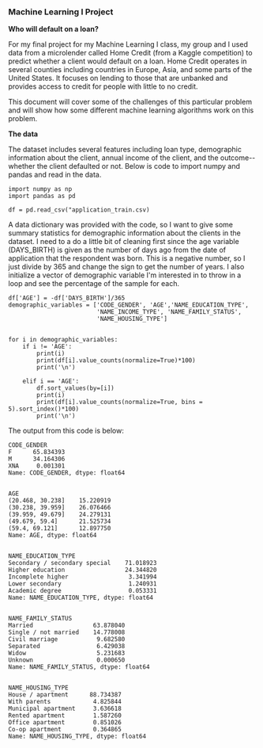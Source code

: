 ### Machine Learning I Project

**Who will default on a loan?**

For my final project for my Machine Learning I class, my group and I used data from a microlender called Home Credit (from a Kaggle competition) to predict whether a client would default on a loan. Home Credit operates in several counties including countries in Europe, Asia, and some parts of the United States. It focuses on lending to those that are unbanked and provides access to credit for people with little to no credit. 

This document will cover some of the challenges of this particular problem and will show how some different machine learning algorithms work on this problem. 

**The data** 

The dataset includes several features including loan type, demographic information about the client, annual income of the client, and the outcome--whether the client defaulted or not. Below is code to import numpy and pandas and read in the data. 

```
import numpy as np
import pandas as pd

df = pd.read_csv("application_train.csv)
```
A data dictionary was provided with the code, so I want to give some summary statistics for demographic information about the clients in the dataset. I need to a do a little bit of cleaning first since the age variable (DAYS_BIRTH) is given as the number of days ago from the date of application that the respondent was born. This is a negative number, so I just divide by 365 and change the sign to get the number of years. I also initialize a vector of demographic variable I'm interested in to throw in a loop and see the percentage of the sample for each. 

```
df['AGE'] = -df['DAYS_BIRTH']/365
demographic_variables = ['CODE_GENDER', 'AGE','NAME_EDUCATION_TYPE', 
                         'NAME_INCOME_TYPE', 'NAME_FAMILY_STATUS',
                         'NAME_HOUSING_TYPE']
                         

for i in demographic_variables:
    if i != 'AGE':
        print(i)
        print(df[i].value_counts(normalize=True)*100)
        print('\n')
        
    elif i == 'AGE':
        df.sort_values(by=[i])
        print(i)
        print(df[i].value_counts(normalize=True, bins = 5).sort_index()*100)
        print('\n')
```

The output from this code is below: 
```
CODE_GENDER
F      65.834393
M      34.164306
XNA     0.001301
Name: CODE_GENDER, dtype: float64


AGE
(20.468, 30.238]    15.220919
(30.238, 39.959]    26.076466
(39.959, 49.679]    24.279131
(49.679, 59.4]      21.525734
(59.4, 69.121]      12.897750
Name: AGE, dtype: float64


NAME_EDUCATION_TYPE
Secondary / secondary special    71.018923
Higher education                 24.344820
Incomplete higher                 3.341994
Lower secondary                   1.240931
Academic degree                   0.053331
Name: NAME_EDUCATION_TYPE, dtype: float64


NAME_FAMILY_STATUS
Married                 63.878040
Single / not married    14.778008
Civil marriage           9.682580
Separated                6.429038
Widow                    5.231683
Unknown                  0.000650
Name: NAME_FAMILY_STATUS, dtype: float64


NAME_HOUSING_TYPE
House / apartment      88.734387
With parents            4.825844
Municipal apartment     3.636618
Rented apartment        1.587260
Office apartment        0.851026
Co-op apartment         0.364865
Name: NAME_HOUSING_TYPE, dtype: float64
```

